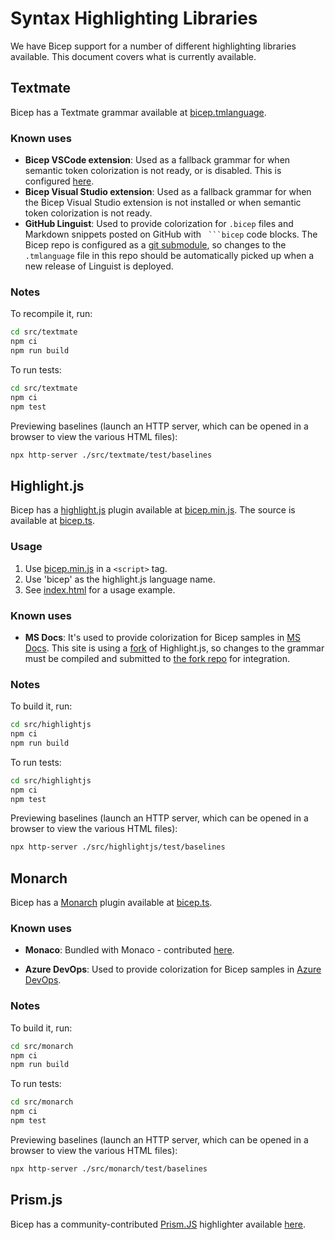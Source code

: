 # Syntax Highlighting Libraries

We have Bicep support for a number of different highlighting libraries available. This document covers what is currently available.

## Textmate
Bicep has a Textmate grammar available at [bicep.tmlanguage](https://github.com/nholuongut/bicep-declarative-language/blob/main/src/textmate/bicep.tmlanguage).

### Known uses
* **Bicep VSCode extension**: Used as a fallback grammar for when semantic token colorization is not ready, or is disabled. This is configured [here](https://github.com/nholuongut/bicep-declarative-language/blob/6d937220a57ae0490bcfd0e198c2dbafa32e7f64/src/vscode-bicep/package.json#L131-L135).
* **Bicep Visual Studio extension**: Used as a fallback grammar for when the Bicep Visual Studio extension is not installed or when semantic token colorization is not ready.
* **GitHub Linguist**: Used to provide colorization for `.bicep` files and Markdown snippets posted on GitHub with ` ```bicep` code blocks. The Bicep repo is configured as a [git submodule](https://github.com/github/linguist/blob/36d6903dddc9f0e9008dacd5dc8c52905eed4e5d/.gitmodules#L332-L334), so changes to the `.tmlanguage` file in this repo should be automatically picked up when a new release of Linguist is deployed.

### Notes
To recompile it, run:
```sh
cd src/textmate
npm ci
npm run build
```

To run tests:
```sh
cd src/textmate
npm ci
npm test
```

Previewing baselines (launch an HTTP server, which can be opened in a browser to view the various HTML files):
```sh
npx http-server ./src/textmate/test/baselines
```

## Highlight.js
Bicep has a [highlight.js](https://highlightjs.org/) plugin available at [bicep.min.js](https://github.com/nholuongut/bicep-declarative-language/blob/main/src/highlightjs/dist/bicep.min.js). The source is available at [bicep.ts](https://github.com/nholuongut/bicep-declarative-language/blob/main/src/highlightjs/src/bicep.ts).

### Usage
1. Use [bicep.min.js](https://github.com/nholuongut/bicep-declarative-language/blob/main/src/highlightjs/dist/bicep.min.js) in a `<script>` tag.
1. Use 'bicep' as the highlight.js language name.
1. See [index.html](https://github.com/nholuongut/bicep-declarative-language/blob/main/src/highlightjs/example/index.html) for a usage example.

### Known uses
* **MS Docs**: It's used to provide colorization for Bicep samples in [MS Docs](https://docs.microsoft.com/). This site is using a [fork](https://github.com/DuncanmaMSFT/highlight.js) of Highlight.js, so changes to the grammar must be compiled and submitted to [the fork repo](https://github.com/DuncanmaMSFT/highlight.js/blob/stable/src/languages/bicep.js) for integration.

### Notes
To build it, run:
```sh
cd src/highlightjs
npm ci
npm run build
```

To run tests:
```sh
cd src/highlightjs
npm ci
npm test
```

Previewing baselines (launch an HTTP server, which can be opened in a browser to view the various HTML files):
```sh
npx http-server ./src/highlightjs/test/baselines
```

## Monarch
Bicep has a [Monarch](https://microsoft.github.io/monaco-editor/monarch.html) plugin available at [bicep.ts](https://github.com/nholuongut/bicep-declarative-language/blob/main/src/monarch/src/bicep.ts).

### Known uses
* **Monaco**: Bundled with Monaco - contributed [here](https://github.com/microsoft/monaco-editor/tree/main/src/basic-languages/bicep).

* **Azure DevOps**: Used to provide colorization for Bicep samples in [Azure DevOps](https://azure.microsoft.com/en-us/services/devops/).

### Notes
To build it, run:
```sh
cd src/monarch
npm ci
npm run build
```

To run tests:
```sh
cd src/monarch
npm ci
npm test
```

Previewing baselines (launch an HTTP server, which can be opened in a browser to view the various HTML files):
```sh
npx http-server ./src/monarch/test/baselines
```

## Prism.js
Bicep has a community-contributed [Prism.JS](https://prismjs.com/) highlighter available [here](https://github.com/PrismJS/prism/blob/master/components/prism-bicep.js).